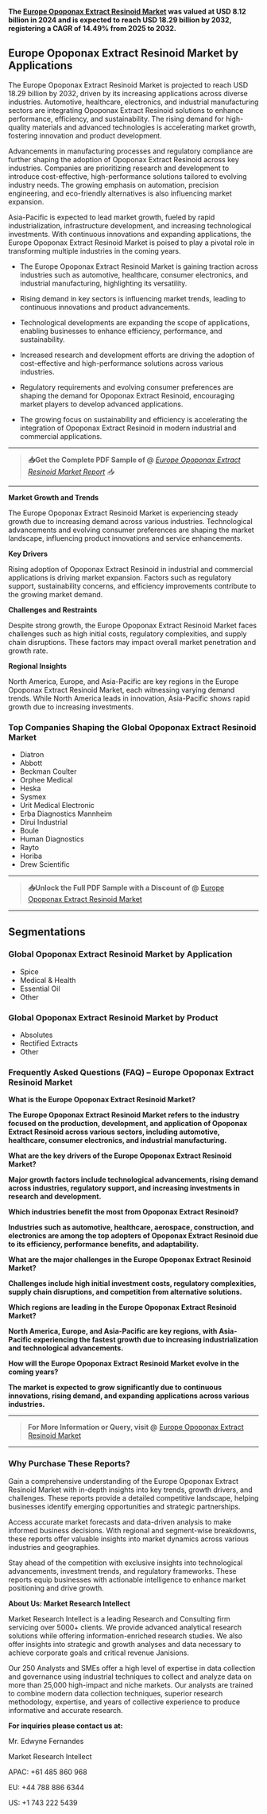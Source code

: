 <p><strong>The <a href="https://www.marketresearchintellect.com/download-sample/?rid=223880&amp;utm_source=Pulse-April-Europe&amp;utm_medium=852">Europe Opoponax Extract Resinoid Market</a> was valued at USD 8.12 billion in 2024 and is expected to reach USD 18.29 billion by 2032, registering a CAGR of 14.49% from 2025 to 2032.</strong></p><h2>Europe Opoponax Extract Resinoid Market by Applications&nbsp;</h2><p><p>The Europe Opoponax Extract Resinoid Market is projected to reach USD 18.29 billion by 2032, driven by its increasing applications across diverse industries. Automotive, healthcare, electronics, and industrial manufacturing sectors are integrating Opoponax Extract Resinoid solutions to enhance performance, efficiency, and sustainability. The rising demand for high-quality materials and advanced technologies is accelerating market growth, fostering innovation and product development.</p><p>Advancements in manufacturing processes and regulatory compliance are further shaping the adoption of Opoponax Extract Resinoid across key industries. Companies are prioritizing research and development to introduce cost-effective, high-performance solutions tailored to evolving industry needs. The growing emphasis on automation, precision engineering, and eco-friendly alternatives is also influencing market expansion.</p><p>Asia-Pacific is expected to lead market growth, fueled by rapid industrialization, infrastructure development, and increasing technological investments. With continuous innovations and expanding applications, the Europe Opoponax Extract Resinoid Market is poised to play a pivotal role in transforming multiple industries in the coming years.</p></p><ul><li><p>The Europe Opoponax Extract Resinoid Market is gaining traction across industries such as automotive, healthcare, consumer electronics, and industrial manufacturing, highlighting its versatility.</p></li><li><p>Rising demand in key sectors is influencing market trends, leading to continuous innovations and product advancements.</p></li><li><p>Technological developments are expanding the scope of applications, enabling businesses to enhance efficiency, performance, and sustainability.</p></li><li><p>Increased research and development efforts are driving the adoption of cost-effective and high-performance solutions across various industries.</p></li><li><p>Regulatory requirements and evolving consumer preferences are shaping the demand for Opoponax Extract Resinoid, encouraging market players to develop advanced applications.</p></li><li><p>The growing focus on sustainability and efficiency is accelerating the integration of Opoponax Extract Resinoid in modern industrial and commercial applications.</p></li></ul><hr /><blockquote><p><strong><span class="font-[700]">📥Get the Complete PDF Sample of @ </span></strong><em><span class="font-[700]"><a href="https://www.marketresearchintellect.com/download-sample/?rid=223880&amp;utm_source=Pulse-April-Europe&amp;utm_medium=852" target="_blank" data-tracking-control-name="article-ssr-frontend-pulse_little-text-block" data-tracking-will-navigate="" data-test-link="">Europe Opoponax Extract Resinoid Market Report</a>&nbsp;📥</span></em></p></blockquote><hr /><p class="" data-start="77" data-end="360"><strong data-start="77" data-end="105">Market Growth and Trends</strong></p><p class="" data-start="77" data-end="360">The Europe Opoponax Extract Resinoid Market is experiencing steady growth due to increasing demand across various industries. Technological advancements and evolving consumer preferences are shaping the market landscape, influencing product innovations and service enhancements.</p><p class="" data-start="362" data-end="606"><strong data-start="362" data-end="377">Key Drivers</strong></p><p class="" data-start="362" data-end="606">Rising adoption of Opoponax Extract Resinoid in industrial and commercial applications is driving market expansion. Factors such as regulatory support, sustainability concerns, and efficiency improvements contribute to the growing market demand.</p><p class="" data-start="608" data-end="849"><strong data-start="608" data-end="637">Challenges and Restraints</strong></p><p class="" data-start="608" data-end="849">Despite strong growth, the Europe Opoponax Extract Resinoid Market faces challenges such as high initial costs, regulatory complexities, and supply chain disruptions. These factors may impact overall market penetration and growth rate.</p><p class="" data-start="851" data-end="1095"><strong data-start="851" data-end="872">Regional Insights</strong></p><p class="" data-start="851" data-end="1095">North America, Europe, and Asia-Pacific are key regions in the Europe Opoponax Extract Resinoid Market, each witnessing varying demand trends. While North America leads in innovation, Asia-Pacific shows rapid growth due to increasing investments.</p><p><h3>Top Companies Shaping the Global Opoponax Extract Resinoid Market </h3><ul><li>Diatron</li><li>Abbott</li><li>Beckman Coulter</li><li>Orphee Medical</li><li>Heska</li><li>Sysmex</li><li>Urit Medical Electronic</li><li>Erba Diagnostics Mannheim</li><li>Dirui Industrial</li><li>Boule</li><li>Human Diagnostics</li><li>Rayto</li><li>Horiba</li><li>Drew Scientific</li></ul></p><hr /><blockquote><p><strong>📥Unlock the Full PDF Sample with a Discount of @</strong> <a href="https://www.marketresearchintellect.com/ask-for-discount/?rid=223880&amp;utm_source=Pulse-April-Europe&amp;utm_medium=852">Europe Opoponax Extract Resinoid Market</a></p></blockquote><hr /><p><h2>Segmentations</h2><h3>Global Opoponax Extract Resinoid Market by Application</h3><ul><li>Spice</li><li>Medical & Health</li><li>Essential Oil</li><li>Other</li></ul><h3>Global Opoponax Extract Resinoid Market by Product</h3><ul><li>Absolutes</li><li>Rectified Extracts</li><li>Other</li></ul></p><h3><strong>Frequently Asked Questions (FAQ) &ndash; Europe Opoponax Extract Resinoid Market</strong></h3><p><strong>What is the Europe Opoponax Extract Resinoid Market?</strong></p><p><strong>The Europe Opoponax Extract Resinoid Market refers to the industry focused on the production, development, and application of Opoponax Extract Resinoid across various sectors, including automotive, healthcare, consumer electronics, and industrial manufacturing.</strong></p><p><strong>What are the key drivers of the Europe Opoponax Extract Resinoid Market?</strong></p><p><strong>Major growth factors include technological advancements, rising demand across industries, regulatory support, and increasing investments in research and development.</strong></p><p><strong>Which industries benefit the most from Opoponax Extract Resinoid?</strong></p><p><strong>Industries such as automotive, healthcare, aerospace, construction, and electronics are among the top adopters of Opoponax Extract Resinoid due to its efficiency, performance benefits, and adaptability.</strong></p><p><strong>What are the major challenges in the Europe Opoponax Extract Resinoid Market?</strong></p><p><strong>Challenges include high initial investment costs, regulatory complexities, supply chain disruptions, and competition from alternative solutions.</strong></p><p><strong>Which regions are leading in the Europe Opoponax Extract Resinoid Market?</strong></p><p><strong>North America, Europe, and Asia-Pacific are key regions, with Asia-Pacific experiencing the fastest growth due to increasing industrialization and technological advancements.</strong></p><p><strong>How will the Europe Opoponax Extract Resinoid Market evolve in the coming years?</strong></p><p><strong>The market is expected to grow significantly due to continuous innovations, rising demand, and expanding applications across various industries.</strong></p><hr /><blockquote><p><span class="font-[700]"><strong>For More Information or Query, visit&nbsp;@</strong>&nbsp;</span><span class="font-[700]"><a href="https://www.marketresearchintellect.com/product/global-opoponax-extract-resinoid-market-size-and-forcast/?utm_source=Linkedin&utm_medium=852" target="_blank" data-tracking-control-name="article-ssr-frontend-pulse_little-text-block" data-tracking-will-navigate="" data-test-link="">Europe Opoponax Extract Resinoid Market</a></span></p></blockquote><hr /><h3><strong data-start="0" data-end="31">Why Purchase These Reports?</strong></h3><p class="" data-start="35" data-end="297">Gain a comprehensive understanding of the Europe Opoponax Extract Resinoid Market with in-depth insights into key trends, growth drivers, and challenges. These reports provide a detailed competitive landscape, helping businesses identify emerging opportunities and strategic partnerships.</p><p class="" data-start="299" data-end="540">Access accurate market forecasts and data-driven analysis to make informed business decisions. With regional and segment-wise breakdowns, these reports offer valuable insights into market dynamics across various industries and geographies.</p><p class="" data-start="542" data-end="784">Stay ahead of the competition with exclusive insights into technological advancements, investment trends, and regulatory frameworks. These reports equip businesses with actionable intelligence to enhance market positioning and drive growth.</p><p><strong><span class="font-[700]">About Us: Market Research Intellect</span></strong></p><p><span class="">Market Research Intellect is a leading Research and Consulting firm servicing over 5000+ clients. We provide advanced analytical research solutions while offering information-enriched research studies.&nbsp;</span>We also offer insights into strategic and growth analyses and data necessary to achieve corporate goals and critical revenue Janisions.</p><p><span class="">Our 250 Analysts and SMEs offer a high level of expertise in data collection and governance using industrial techniques to collect and analyze data on more than 25,000 high-impact and niche markets. Our analysts are trained to combine modern data collection techniques, superior research methodology, expertise, and years of collective experience to produce informative and accurate research.</span></p><p><strong>For inquiries please contact us at:</strong></p><p>Mr. Edwyne Fernandes</p><p>Market Research Intellect</p><p>APAC: +61 485 860 968</p><p>EU: +44 788 886 6344</p><p>US: +1 743 222 5439</p>